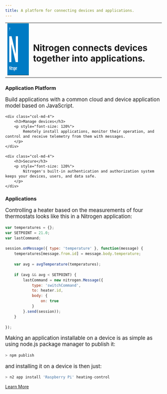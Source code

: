 ```yaml
---
title: A platform for connecting devices and applications.
---
```


<table width=100%>
    <tr>
        <td>
            <img class="logo" src="images/logo.png" width="166" height="167" />
        </td>
        <td>
            <h1 class="text-center">Nitrogen connects devices together into applications.</h1>
        </td>
    </tr>
</table>

<div class="row" style="margin-top: 20px">
    <div class="col-md-4">
        <h3>Application Platform</h3>
        <p style="font-size: 120%">
            Build applications with a common cloud and device application model based on JavaScript.
        </p>
    </div>

    <div class="col-md-4">
        <h3>Manage devices</h3>
        <p style="font-size: 120%">
            Remotely install applications, monitor their operation, and control and receive telemetry from them with messages. 
        </p>
    </div>

    <div class="col-md-4">
        <h3>Secure</h3>
        <p style="font-size: 120%">
            Nitrogen's built-in authentication and authorization system keeps your devices, users, and data safe.
        </p>
    </div>
</div>

<h3>Applications</h3>
<p style="font-size: 120%">
   Controlling a heater based on the measurements of four thermostats looks like this in a Nitrogen application:
</p>

```javascript
var temperatures = {};
var SETPOINT = 21.0;
var lastCommand;

session.onMessage({ type: 'temperature' }, function(message) {
    temperatures[message.from.id] = message.body.temperature;

    var avg = avgTemperature(temperatures);

    if (avg && avg < SETPOINT) {
        lastCommand = new nitrogen.Message({
            type: 'switchCommand',
            to: heater.id,
            body: {
                on: true
            }
        }.send(session));
    }

});
```

<p style="font-size: 120%">
    Making an application installable on a device is as simple as using node.js package manager to publish it:
</p>

```javascript
> npm publish
```

<p style="font-size: 120%">
    and installing it on a device is then just:
</p>

```javascript
> n2 app install 'Raspberry Pi' heating-control
```

<a href="/docs/concepts/overview.html" class="btn green"  style="margin-top: 10px">Learn More</a>
